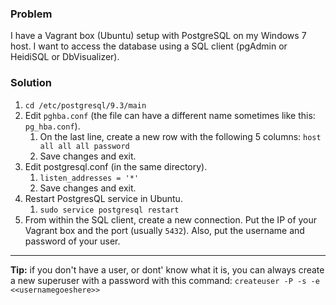 ### Problem ###

I have a Vagrant box (Ubuntu) setup with PostgreSQL on my Windows 7 host. I want to access the database using a SQL client (pgAdmin or HeidiSQL or DbVisualizer).  

### Solution ###

1.  `cd /etc/postgresql/9.3/main`
1.  Edit `pghba.conf` (the file can have a different name sometimes like this: `pg_hba.conf`).  
    1. On the last line, create a new row with the following 5 columns: `host all all all password`
    1. Save changes and exit.
1. Edit postgresql.conf (in the same directory).  
   1. `listen_addresses = '*'`
   1. Save changes and exit. 
1. Restart PostgresQL service in Ubuntu.
   1. `sudo service postgresql restart`
1. From within the SQL client, create a new connection. Put the IP of your Vagrant box and the port (usually `5432`). Also, put the username and password of your user.  

---

**Tip:** if you don't have a user, or dont' know what it is, you can always create a new superuser with a password with this command: `createuser -P -s -e <<usernamegoeshere>>`
